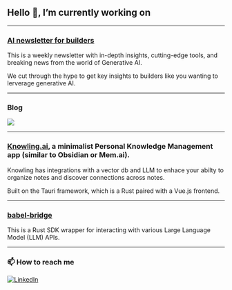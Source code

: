 ## Hello 👋, I’m currently working on

---
### [AI newsletter for builders](https://devthinkai.beehiiv.com/)
This is a weekly newsletter with in-depth insights, cutting-edge tools, and breaking news from the world of Generative AI.

We cut through the hype to get key insights to builders like you wanting to lerverage generative AI.

---
### Blog
[![](https://img.shields.io/badge/Hashnode-2962FF?style=for-the-badge&logo=hashnode&logoColor=white)](https://samkeen.dev)

---
### [Knowling.ai](https://knowling.ai), a minimalist Personal Knowledge Management app (similar to Obsidian or Mem.ai).
Knowling has integrations with a vector db and LLM to enhace your abilty to organize notes and discover connections across notes.

Built on the Tauri framework, which is a Rust paired with a Vue.js frontend.

---
### [babel-bridge](https://github.com/samkeen/babel-bridge)
This is a Rust SDK wrapper for interacting with various Large Language Model (LLM) APIs.

---
### 📫 How to reach me
[![LinkedIn](https://img.shields.io/badge/linkedin-%230077B5.svg?style=for-the-badge&logo=linkedin&logoColor=white)](https://www.linkedin.com/in/samkeen/)

<!--
**samkeen/samkeen** is a ✨ _special_ ✨ repository because its `README.md` (this file) appears on your GitHub profile.

Here are some ideas to get you started:

Profile examples: https://zzetao.github.io/awesome-github-profile/

- 🔭 I’m currently working on ...
- 🌱 I’m currently learning ...
- 👯 I’m looking to collaborate on ...
- 🤔 I’m looking for help with ...
- 💬 Ask me about ...

MOAR badges: https://github.com/Naereen/badges
-->
